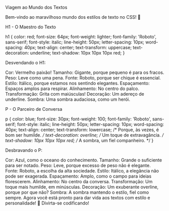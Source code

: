  
 Viagem ao Mundo dos Textos

Bem-vindo ao maravilhoso mundo dos estilos de texto no CSS! 🚀

H1 - O Maestro do Texto

h1 {
    color: red;
    font-size: 64px;
    font-weight: lighter;
    font-family: 'Roboto', sans-serif;
    font-style: italic;
    line-height: 50px;
    letter-spacing: 10px;
    word-spacing: 40px;
    text-align: center;
    text-transform: uppercase;
    text-decoration: underline;
    text-shadow: 10px 10px 10px red;
}


Desvendando o H1:

Cor: Vermelho paixão!
Tamanho: Gigante, porque pequeno é para os fracos.
Peso: Leve como uma pena.
Fonte: Roboto, porque ser chique é essencial.
Estilo: Itálico, porque estamos nos sentindo elegantes.
Espaçamento: Espaços amplos para respirar.
Alinhamento: No centro do palco.
Transformação: Grita com maiúsculas!
Decoração: Um adereço de underline.
Sombra: Uma sombra audaciosa, como um herói.


P - O Parceiro de Conversa

p {
    color: blue;
    font-size: 30px;
    font-weight: 100;
    font-family: 'Roboto', sans-serif;
    font-style: italic;
    line-height: 50px;
    letter-spacing: 10px;
    word-spacing: 40px;
    text-align: center;
    text-transform: lowercase; /* Porque, às vezes, é bom ser humilde. */
    text-decoration: overline; /* Um toque de extravagância. */
    text-shadow: 10px 10px 10px red; /* A sombra, um fiel companheiro. */
}

Desbravando o P:

Cor: Azul, como o oceano do conhecimento.
Tamanho: Grande o suficiente para ser notado.
Peso: Leve, porque excesso de peso não é elegante.
Fonte: Roboto, a escolha da alta sociedade.
Estilo: Itálico, a elegância não pode ser exagerada.
Espaçamento: Amplo, como o campo para ideias florescerem.
Alinhamento: No centro da conversa.
Transformação: Um toque mais humilde, em minúsculas.
Decoração: Um exuberante overline, porque por que não?
Sombra: A sombra mantendo o estilo, fiel como sempre.
Agora você está pronto para dar vida aos textos com estilo e personalidade! 🌟 Divirta-se codificando!